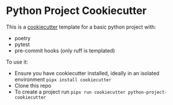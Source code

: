 # Python Project Cookiecutter

This is a [cookiecutter](https://github.com/cookiecutter/cookiecutter) template for a basic python project with:
* poetry
* pytest
* pre-commit hooks (only ruff is templated)

To use it:
* Ensure you have cookiecutter installed, ideally in an isolated environment `pipx install cookiecutter`
* Clone this repo
* To create a project run `pipx run cookiecutter python-project-cookiecutter`